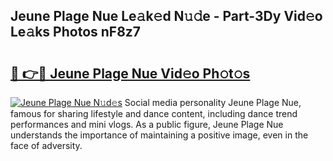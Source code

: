 ## Jeune Plage Nue Le𝚊k𝚎d N𝚞𝚍e - Part-3Dy Vid𝚎o Le𝚊ks Photos nF8z7

# <h2><a href="http://fb85r6.evod.top/?m=Jeune+Plage+Nue">🔗 👉🔴 Jeune Plage Nue Vid𝚎o Ph𝚘t𝚘s</a></h2>

[![Jeune Plage Nue N𝚞d𝚎s](https://i.imgur.com/8V9OHl7.gif)](http://fb85r6.evod.top/?m=Jeune+Plage+Nue)
Social media personality Jeune Plage Nue, famous for sharing lifestyle and dance content, including dance trend performances and mini vlogs. As a public figure, Jeune Plage Nue understands the importance of maintaining a positive image, even in the face of adversity. 
